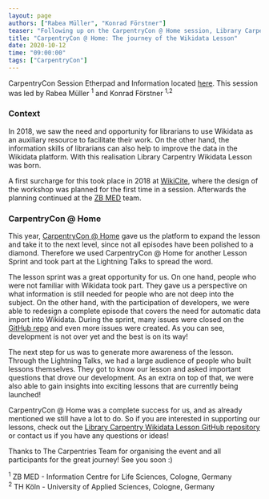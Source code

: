 ```yaml
---
layout: page
authors: ["Rabea Müller", "Konrad Förstner"]
teaser: "Following up on the CarpentryCon @ Home session, Library Carpentry Wikidata Lesson Sprint"
title: "CarpentryCon @ Home: The journey of the Wikidata Lesson"
date: 2020-10-12
time: "09:00:00"
tags: ["CarpentryCon"]
---
```

CarpentryCon Session Etherpad and Information located [here](https://2020.carpentrycon.org/schedule/#session-51). This session was led by Rabea Müller <sup>1</sup> and Konrad Förstner <sup>1,2</sup>

### Context
In 2018, we saw the need and opportunity for librarians to use Wikidata as an auxiliary resource to facilitate their work. On the other hand, the information skills of librarians can also help to improve the data in the Wikidata platform. With this realisation Library Carpentry Wikidata Lesson was born.

A first surcharge for this took place in 2018 at [WikiCite](https://meta.wikimedia.org/wiki/WikiCite_2018/Program/Tamalpais_3B_-_WikiCite_in_education), where the design of the workshop was planned for the first time in a session. Afterwards the planning continued at the [ZB MED](https://www.zbmed.de) team.

### CarpentryCon @ Home
This year, [CarpentryCon @ Home](https://2020.carpentrycon.org/) gave us the platform to expand the lesson and take it to the next level, since not all episodes have been polished to a diamond. Therefore we used CarpentryCon @ Home for another Lesson Sprint and took part at the Lightning Talks to spread the word.

The lesson sprint was a great opportunity for us. On one hand, people who were not familiar with Wikidata took part. They gave us a perspective on what information is still needed for people who are not deep into the subject. On the other hand, with the participation of developers, we were able to redesign a complete episode that covers the need for automatic data import into Wikidata. During the sprint, many issues were closed on the [GitHub repo](https://github.com/LibraryCarpentry/lc-wikidata) and even more issues were created. As you can see, development is not over yet and the best is on its way!

The next step for us was to generate more awareness of the lesson. Through the Lightning Talks, we had a large audience of people who built lessons themselves. They got to know our lesson and asked important questions that drove our development. As an extra on top of that, we were also able to gain insights into exciting lessons that are currently being launched!

CarpentryCon @ Home was a complete success for us, and as already mentioned we still have a lot to do. So if you are interested in supporting our lessons, check out the [Library Carpentry Wikidata Lesson GitHub repository](https://github.com/LibraryCarpentry/lc-wikidata) or contact us if you have any questions or ideas!

Thanks to The Carpentries Team for organising the event and all participants for the great journey! See you soon :)

<sup>1</sup> ZB MED - Information Centre for Life Sciences, Cologne, Germany<br />
<sup>2</sup> TH Köln - University of Applied Sciences, Cologne, Germany
